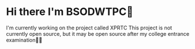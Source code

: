 # Hi there I'm BSODWTPC🤤
I'm currently working on the project called XPRTC
This project is not currently open source, but it may be open source after my college entrance examination🧐🧐

<!--
**PULLUP114514/PULLUP114514** is a ✨ _special_ ✨ repository because its `README.md` (this file) appears on your GitHub profile.

Here are some ideas to get you started:

- 🔭 I’m currently working on ...
- 🌱 I’m currently learning ...
- 👯 I’m looking to collaborate on ...
- 🤔 I’m looking for help with ...
- 💬 Ask me about ...
- 📫 How to reach me: ...
- 😄 Pronouns: ...
- ⚡ Fun fact: ...
-->
